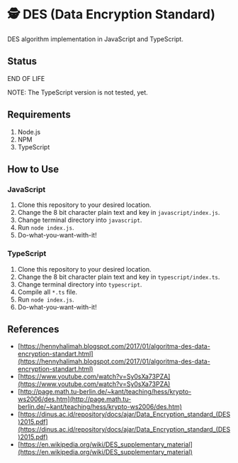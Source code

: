 # 🕵️ DES (Data Encryption Standard)
DES algorithm implementation in JavaScript and TypeScript.

## Status
END OF LIFE

NOTE: The TypeScript version is not tested, yet.

## Requirements
1. Node.js
2. NPM
3. TypeScript

## How to Use
### JavaScript
1. Clone this repository to your desired location.
2. Change the 8 bit character plain text and key in `javascript/index.js`.
3. Change terminal directory into `javascript`.
4. Run `node index.js`.
5. Do-what-you-want-with-it!

### TypeScript
1. Clone this repository to your desired location.
2. Change the 8 bit character plain text and key in `typescript/index.ts`.
3. Change terminal directory into `typescript`.
4. Compile all `*.ts` file.
5. Run `node index.js`.
6. Do-what-you-want-with-it!

## References
- [https://hennyhalimah.blogspot.com/2017/01/algoritma-des-data-encryption-standart.html](https://hennyhalimah.blogspot.com/2017/01/algoritma-des-data-encryption-standart.html)
- [https://www.youtube.com/watch?v=Sy0sXa73PZA](https://www.youtube.com/watch?v=Sy0sXa73PZA)
- [http://page.math.tu-berlin.de/~kant/teaching/hess/krypto-ws2006/des.htm](http://page.math.tu-berlin.de/~kant/teaching/hess/krypto-ws2006/des.htm)
- [https://dinus.ac.id/repository/docs/ajar/Data_Encryption_standard_(DES)2015.pdf](https://dinus.ac.id/repository/docs/ajar/Data_Encryption_standard_(DES)2015.pdf)
- [https://en.wikipedia.org/wiki/DES_supplementary_material](https://en.wikipedia.org/wiki/DES_supplementary_material)
